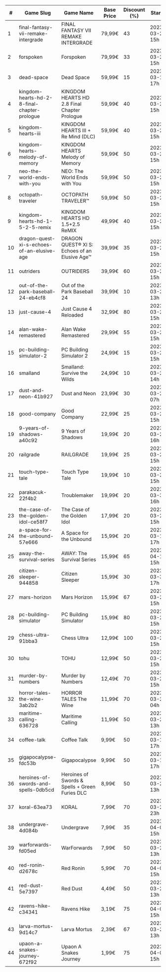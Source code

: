 |#|Game Slug|Game Name|Base Price|Discount (%)|Starts|Ends|
|---|---|---|---|---|---|---|
|1|final-fantasy-vii-remake-intergrade|FINAL FANTASY VII REMAKE INTERGRADE|79,99€|43|2023-03-27 15h|2023-04-03 16h|
|2|forspoken|Forspoken|79,99€|33|2023-03-23 15h|2023-04-03 16h|
|3|dead-space|Dead Space|59,99€|15|2023-03-16 17h|2023-03-23 17h|
|4|kingdom-hearts-hd-2-8-final-chapter-prologue|KINGDOM HEARTS HD 2.8 Final Chapter Prologue|59,99€|40|2023-03-27 15h|2023-04-03 16h|
|5|kingdom-hearts-iii|KINGDOM HEARTS III + Re Mind (DLC)|59,99€|40|2023-03-27 15h|2023-04-03 16h|
|6|kingdom-hearts-melody-of-memory|KINGDOM HEARTS Melody of Memory|59,99€|50|2023-03-27 15h|2023-04-03 16h|
|7|neo-the-world-ends-with-you|NEO: The World Ends with You|59,99€|50|2023-03-27 15h|2023-04-03 16h|
|8|octopath-traveler|OCTOPATH TRAVELER™|59,99€|50|2023-03-27 15h|2023-04-03 16h|
|9|kingdom-hearts-hd-1-5-2-5-remix|KINGDOM HEARTS HD 1.5+2.5 ReMIX|49,99€|40|2023-03-27 15h|2023-04-03 16h|
|10|dragon-quest-xi-s-echoes-of-an-elusive-age|DRAGON QUEST® XI S: Echoes of an Elusive Age™|39,99€|35|2023-03-27 15h|2023-04-03 16h|
|11|outriders|OUTRIDERS|39,99€|60|2023-03-27 15h|2023-04-03 16h|
|12|out-of-the-park-baseball-24-eb4cf8|Out of the Park Baseball 24|39,99€|10|2023-03-24 13h|2023-04-07 13h|
|13|just-cause-4|Just Cause 4 Reloaded|32,99€|80|2023-03-27 15h|2023-04-03 16h|
|14|alan-wake-remastered|Alan Wake Remastered|29,99€|55|2023-03-28 15h|2023-04-04 15h|
|15|pc-building-simulator-2|PC Building Simulator 2|24,99€|15|2023-03-28 15h|2023-04-04 15h|
|16|smalland|Smalland: Survive the Wilds|24,99€|10|2023-03-29 14h|2023-04-10 14h|
|17|dust-and-neon-41b927|Dust and Neon|23,99€|30|2023-03-27 07h|2023-04-03 07h|
|18|good-company|Good Company|22,99€|25|2023-03-28 15h|2023-04-04 15h|
|19|9-years-of-shadows-a40c92|9 Years of Shadows|19,99€|20|2023-03-27 16h|2023-04-03 16h|
|20|railgrade|RAILGRADE|19,99€|25|2023-03-28 15h|2023-04-04 15h|
|21|touch-type-tale|Touch Type Tale|19,99€|10|2023-03-28 15h|2023-04-04 15h|
|22|parakacuk-22f4b2|Troublemaker|19,99€|20|2023-03-30 16h|2023-04-06 16h|
|23|the-case-of-the-golden-idol-ce58f7|The Case of the Golden Idol|17,99€|20|2023-03-23 15h|2023-04-02 15h|
|24|a-space-for-the-unbound-57e666|A Space for the Unbound|15,99€|20|2023-03-16 17h|2023-03-26 17h|
|25|away-the-survival-series|AWAY: The Survival Series|15,99€|65|2023-04-15 15h|2023-04-29 15h|
|26|citizen-sleeper-944858|Citizen Sleeper|15,99€|30|2023-03-30 17h|2023-04-05 17h|
|27|mars-horizon|Mars Horizon|15,99€|67|2023-03-28 15h|2023-04-04 15h|
|28|pc-building-simulator|PC Building Simulator|15,99€|80|2023-03-28 15h|2023-04-04 15h|
|29|chess-ultra-91bba3|Chess Ultra|12,99€|100|2023-03-23 15h|2023-03-30 15h|
|30|tohu|TOHU|12,99€|50|2023-03-28 15h|2023-04-04 15h|
|31|murder-by-numbers|Murder by Numbers|12,49€|70|2023-03-28 15h|2023-04-04 15h|
|32|horror-tales-the-wine-3ab2b2|HORROR TALES The Wine|11,99€|70|2023-03-22 04h|2023-04-02 04h|
|33|maritime-calling-636728|Maritime Calling|11,99€|50|2023-03-27 13h|2023-04-03 13h|
|34|coffee-talk|Coffee Talk|9,99€|50|2023-03-16 17h|2023-03-23 17h|
|35|gigapocalypse-fdc53b|Gigapocalypse|9,99€|50|2023-03-16 17h|2023-03-23 17h|
|36|heroines-of-swords-and-spells-0db5cd|Heroines of Swords & Spells + Green Furies DLC|8,99€|50|2023-03-21 13h|2023-03-28 13h|
|37|koral-63ea73|KORAL|7,99€|70|2023-03-23 23h|2023-04-04 23h|
|38|undergrave-4d084b|Undergrave|7,99€|35|2023-04-03 15h|2023-04-10 15h|
|39|warforwards-fd05ed|WarForwards|7,99€|50|2023-03-20 13h|2023-03-27 13h|
|40|red-ronin-d2678c|Red Ronin|5,99€|70|2023-04-03 15h|2023-04-10 15h|
|41|red-dust-5e7397|Red Dust|4,49€|50|2023-03-20 13h|2023-03-27 13h|
|42|ravens-hike-c34341|Ravens Hike|3,19€|75|2023-04-03 15h|2023-04-10 15h|
|43|larva-mortus-9d14c7|Larva Mortus|2,39€|67|2023-03-27 13h|2023-04-03 13h|
|44|upaon-a-snakes-journey-672f92|Upaon A Snakes Journey|1,99€|75|2023-04-03 15h|2023-04-10 15h|
